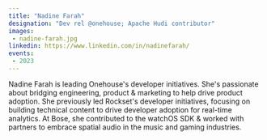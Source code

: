 ```yaml
---
title: "Nadine Farah"
designation: "Dev rel @onehouse; Apache Hudi contributor"
images:
 - nadine-farah.jpg
linkedin: https://www.linkedin.com/in/nadinefarah/
events:
 - 2023
---
```


Nadine Farah is leading Onehouse's developer initiatives. She's passionate about bridging engineering, product & marketing to help drive product adoption. She previously led Rockset's developer initiatives, focusing on building technical content to drive developer adoption for real-time analytics. At Bose, she contributed to the watchOS SDK & worked with partners to embrace spatial audio in the music and gaming industries.